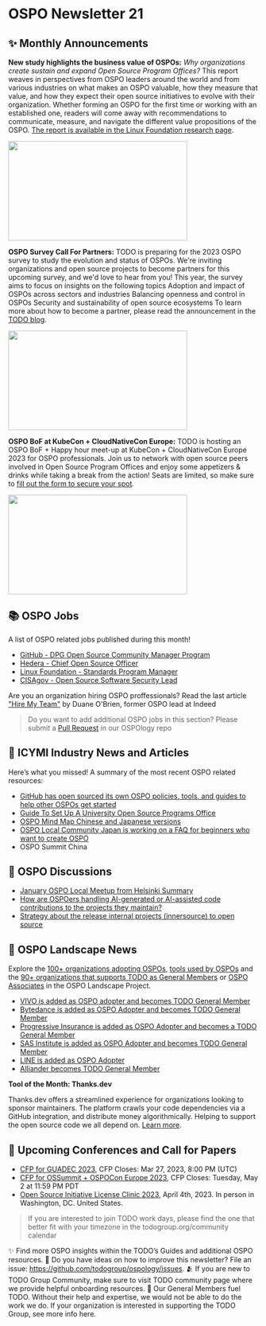 # OSPO Newsletter 21


## ✨ Monthly Announcements 

**New study highlights the business value of OSPOs:** *Why organizations create sustain and expand Open Source Program Offices?* This report weaves in perspectives from OSPO leaders around the world and from various industries on what makes an OSPO valuable, how they measure that value, and how they expect their open source initiatives to evolve with their organization. Whether forming an OSPO for the first time or working with an established one, readers will come away with recommendations to communicate, measure, and navigate the different value propositions of the OSPO. [The report is available in the Linux Foundation research page](https://www.linuxfoundation.org/research/business-value-of-ospo).

<img src="https://user-images.githubusercontent.com/43671777/228475423-eff25b34-c256-41a3-b155-d41fc45a054f.png" width="360" height="200" />

**OSPO Survey Call For Partners:** TODO is preparing for the 2023 OSPO survey to study the evolution and status of OSPOs. We're inviting organizations and open source projects to become partners for this upcoming survey, and we'd love to hear from you! This year, the survey aims to focus on insights on the following topics Adoption and impact of OSPOs across sectors and industries Balancing openness and control in OSPOs Security and sustainability of open source ecosystems To learn more about how to become a partner, please read the announcement in the [TODO blog](https://todogroup.org/blog/2023-ospo-survey-call-for-partners/).


<img src="https://user-images.githubusercontent.com/43671777/228476812-2889bc30-1314-46cc-b294-d186eee4bb86.png" width="360" height="200" />


**OSPO BoF at KubeCon + CloudNativeCon Europe:** TODO is hosting an OSPO BoF + Happy hour meet-up at KubeCon + CloudNativeCon Europe 2023 for OSPO professionals. Join us to network with open source peers involved in Open Source Program Offices and enjoy some appetizers & drinks while taking a break from the action! Seats are limited, so make sure to [fill out the form to secure your spot](https://sched.co/1Jwzv).

<img src="https://user-images.githubusercontent.com/43671777/228485062-f954e134-be25-4b74-bc2d-b2f2f52d2360.png" width="360" height="200" />


## 📚 OSPO Jobs

A list of OSPO related jobs published during this month!

* [GitHub - DPG Open Source Community Manager Program](https://socialimpact.github.com/tech-for-social-good/dpg-open-source-community-manager-program)
* [Hedera - Chief Open Source Officer](https://hedera.com/future?gh_jid=4046788006)
* [Linux Foundation - Standards Program Manager](https://jobs.smartrecruiters.com/LinuxFoundation/743999893759364-standards-program-manager)
* [CISAgov - Open Source Software Security Lead](https://twitter.com/CISAgov/status/1636451829197185026)

Are you an organization hiring OSPO proffessionals? Read the last article ["Hire My Team"](https://www.duaneobrien.com/hire-my-team/) by Duane O'Brien, former OSPO lead at Indeed 

> Do you want to add additional OSPO jobs in this section? Please submit a [Pull Request](https://github.com/todogroup/ospology/tree/main/newsletter#how-to-contribute-to-osponews) in our OSPOlogy repo


## 📌 ICYMI Industry News and Articles

Here’s what you missed! A summary of the most recent OSPO related resources:

* [GitHub has open sourced its own OSPO policies, tools, and guides to help other OSPOs get started](https://github.blog/2023-03-13-an-open-source-project-to-empower-ospos-everywhere/)
* [Guide To Set Up A University Open Source Programs Office](https://ospoplusplus.org/resource/guide-to-set-up-a-university-open-source-programs-office/)
* [OSPO Mind Map Chinese and Japanese versions](https://todogroup.org/blog/celebrating-our-mindmap-contributors/)
* [OSPO Local Community Japan is working on a FAQ for beginners who want to create OSPO](https://github.com/OpenChain-Project/OpenChain-JWG/tree/master/OSPO/OSPOLocalMeetup-Memo/20230324)
* OSPO Summit China


## 🙋 OSPO Discussions

* [January OSPO Local Meetup from Helsinki Summary](https://github.com/todogroup/ospology/discussions/284)
* [How are OSPOers handling AI-generated or AI-assisted code contributions to the projects they maintain?](https://github.com/todogroup/ospology/discussions/290)
* [Strategy about the release internal projects (innersource) to open source](https://github.com/todogroup/ospology/discussions/277)


## 📩 OSPO Landscape News

Explore the [100+ organizations adopting OSPOs](https://landscape.todogroup.org/card-mode?category=ospo-ad-pter&grouping=category), [tools used by OSPOs](https://landscape.todogroup.org/card-mode?category=ospo-tools&grouping=category) and the [90+ organizations that supports TODO as General Members](https://landscape.todogroup.org/card-mode?category=todo-group-member&grouping=category) or [OSPO Associates](https://landscape.todogroup.org/card-mode?category=ospo-associate&grouping=category) in the OSPO Landscape Project. 

* [VIVO is added as OSPO adopter and becomes TODO General Member](https://github.com/todogroup/ospolandscape/pull/164)
* [Bytedance is added as OSPO Adopter and becomes TODO General Member](https://github.com/todogroup/ospolandscape/pull/159)
* [Progressive Insurance is added as OSPO Adopter and becomes a TODO General Member](https://github.com/todogroup/ospolandscape/pull/160)
* [SAS Institute is added as OSPO Adopter and becomes TODO General Member](https://github.com/todogroup/ospolandscape/pull/161)
* [LINE is added as OSPO Adopter](https://github.com/todogroup/ospolandscape/pull/155)
* [Alliander becomes TODO General Member](https://github.com/todogroup/ospolandscape/pull/158)

**Tool of the Month: Thanks.dev**

Thanks.dev offers a streamlined experience for organizations looking to sponsor maintainers. The platform crawls your code dependencies via a GitHub integration, and distribute money algorithmically. Helping to support the open source code we all depend on. [Learn more](https://landscape.todogroup.org/card-mode?category=sca&grouping=category).


## 📎 Upcoming Conferences and Call for Papers

* [CFP for GUADEC 2023](https://events.gnome.org/event/101/), CFP Closes: Mar 27, 2023, 8:00 PM (UTC)
* [CFP for OSSummit + OSPOCon Europe 2023](https://events.linuxfoundation.org/open-source-summit-europe/program/cfp/), CFP Closes: Tuesday, May 2 at 11:59 PM PDT 
* [Open Source Initiative License Clinic 2023](https://blog.opensource.org/osi-to-hold-in-person-license-clinic-workshop/), April 4th, 2023. In person in Washington, DC. United States.


> If you are interested to join TODO work days, please find the one that better fit with your timezone in the todogroup.org/community calendar

✨ Find more OSPO insights within the TODO’s Guides and additional OSPO resources.
🧐 Do you have ideas on how to improve this newsletter? File an issue: https://github.com/todogroup/ospology/issues.
🫂 If you are new to TODO Group Community, make sure to visit TODO community page where we provide helpful onboarding resources.
💚 Our General Members fuel TODO. Without their help and expertise, we would not be able to do the work we do. If your organization is interested in supporting the TODO Group, see more info here.


